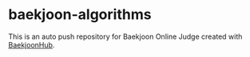# baekjoon-algorithms
This is an auto push repository for Baekjoon Online Judge created with [BaekjoonHub](https://github.com/BaekjoonHub/BaekjoonHub).

